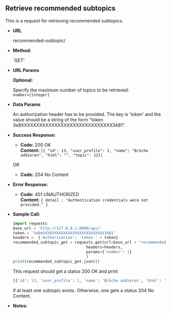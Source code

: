 **Retrieve recommended subtopics**
----
  This is a request for retrieving recommended subtopics. 
  
* **URL**

  recommended-subtopic/

* **Method:**

  `GET' 
  
*  **URL Params**

     **Optional:** <br>
     
      Specify the maximum number of topics to be retrieved:  <br>
      `number=[integer]`
  
* **Data Params**

    An authorization header has to be provided. The key is 'token' 
    and the value should be a string of the form "token 3e8XXXXXXXXXXXXXXXXXXXXXXXXXXXXXX3481". 
    
* **Success Response:**
    
  * **Code:** 200 OK <br />
    **Content:** `[{ "id": 13, "user_profile": 1, "name": "Brüche addieren", "html": "", "topic": 12}]`
                  
  OR
                  
  * **Code:** 204 No Content <br />
 
* **Error Response:**

  * **Code:** 401 UNAUTHORIZED <br />
    **Content:** `{ detail : "Authentication credentials were not provided." }`

* **Sample Call:**

    ```python
    import requests
    base_url = 'http://127.0.0.1:8000/api/'
    token = '3e8eXXXXXXXXXXXXXXXXXXXXXXXXXXX3481'
    headers =  {'Authorization': 'token ' + token}
    recommended_subtopic_get = requests.get(url=base_url + "recommended-subtopic/",
                                    headers=headers,
                                    params={'number': 1}
                                    )
    print(recommended_subtopic_get.json())
    ``` 
     
    This request should get a status 200 OK and print
    ```python
    [{'id': 13, 'user_profile': 1, 'name': 'Brüche addieren', 'html': '', 'topic': 12}]     
    ```
    if at least one subtopic exists. Otherwise, one gets a status 204 No Content. 
    
* **Notes:**

   
